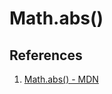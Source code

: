# Math.abs()

## References

1. [Math.abs() - MDN](https://developer.mozilla.org/en-US/docs/Web/JavaScript/Reference/Global_Objects/Math/abs)